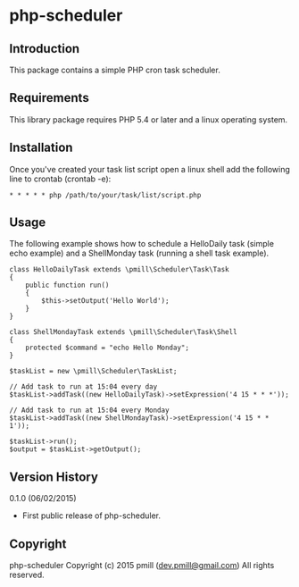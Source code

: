 php-scheduler
============

Introduction
------------

This package contains a simple PHP cron task scheduler.

Requirements
------------

This library package requires PHP 5.4 or later and a linux operating system.

Installation
------------

Once you've created your task list script open a linux shell add the following line to crontab (crontab -e):

    * * * * * php /path/to/your/task/list/script.php
    

Usage
-----

The following example shows how to schedule a HelloDaily task (simple echo example) and a ShellMonday task (running a shell task example).

    class HelloDailyTask extends \pmill\Scheduler\Task\Task
    {
        public function run()
        {
            $this->setOutput('Hello World');
        }
    }
    
    class ShellMondayTask extends \pmill\Scheduler\Task\Shell
    {
        protected $command = "echo Hello Monday";
    }

    $taskList = new \pmill\Scheduler\TaskList;
    
    // Add task to run at 15:04 every day
    $taskList->addTask((new HelloDailyTask)->setExpression('4 15 * * *'));
    
    // Add task to run at 15:04 every Monday
    $taskList->addTask((new ShellMondayTask)->setExpression('4 15 * * 1'));
    
    $taskList->run();
    $output = $taskList->getOutput();


Version History
---------------

0.1.0 (06/02/2015)

*   First public release of php-scheduler.


Copyright
---------

php-scheduler
Copyright (c) 2015 pmill (dev.pmill@gmail.com) 
All rights reserved.

